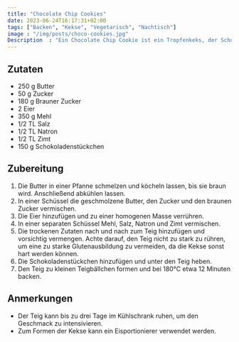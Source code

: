 ```yaml
---
title: "Chocolate Chip Cookies"
date: 2023-06-24T16:17:31+02:00
tags: ["Backen", "Kekse", "Vegetarisch", "Nachtisch"]
image : "/img/posts/choco-cookies.jpg"
Description  : "Ein Chocolate Chip Cookie ist ein Tropfenkeks, der Schokoladenstückchen als charakteristische Zutat enthält."
---
```

## Zutaten
- 250 g Butter
- 50 g Zucker
- 180 g Brauner Zucker
- 2 Eier
- 350 g Mehl
- 1/2 TL Salz
- 1/2 TL Natron
- 1/2 TL Zimt
- 150 g Schokoladenstückchen

## Zubereitung
1. Die Butter in einer Pfanne schmelzen und köcheln lassen, bis sie braun wird. Anschließend abkühlen lassen.
2. In einer Schüssel die geschmolzene Butter, den Zucker und den braunen Zucker vermischen.
3. Die Eier hinzufügen und zu einer homogenen Masse verrühren.
4. In einer separaten Schüssel Mehl, Salz, Natron und Zimt vermischen.
5. Die trockenen Zutaten nach und nach zum Teig hinzufügen und vorsichtig vermengen. Achte darauf, den Teig nicht zu stark zu rühren, um eine zu starke Glutenausbildung zu vermeiden, da die Kekse sonst hart werden können.
6. Die Schokoladenstückchen hinzufügen und unter den Teig heben.
7. Den Teig zu kleinen Teigbällchen formen und bei 180°C etwa 12 Minuten backen.

## Anmerkungen
- Der Teig kann bis zu drei Tage im Kühlschrank ruhen, um den Geschmack zu intensivieren.
- Zum Formen der Kekse kann ein Eisportionierer verwendet werden.